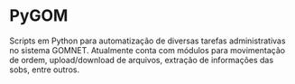 # PyGOM
Scripts em Python para automatização de diversas tarefas administrativas no sistema GOMNET. Atualmente conta com módulos para movimentação de ordem, upload/download de arquivos, extração de informações das sobs, entre outros.
